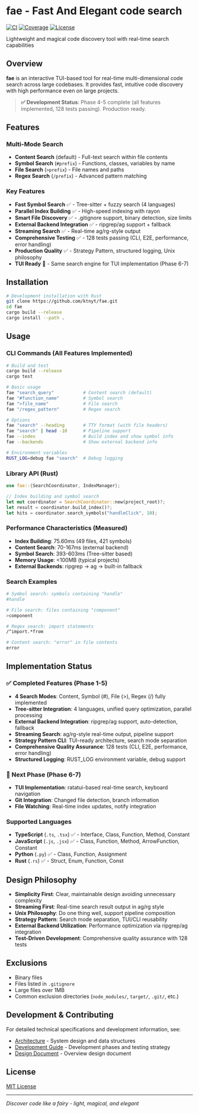 # fae - Fast And Elegant code search

[![CI](https://github.com/ktnyt/fae/workflows/CI/badge.svg)](https://github.com/ktnyt/fae/actions)
[![Coverage](https://codecov.io/gh/ktnyt/fae/branch/main/graph/badge.svg)](https://codecov.io/gh/ktnyt/fae)
[![License](https://img.shields.io/badge/license-MIT-blue.svg)](LICENSE)

Lightweight and magical code discovery tool with real-time search capabilities

## Overview

**fae** is an interactive TUI-based tool for real-time multi-dimensional code search across large codebases. It provides fast, intuitive code discovery with high performance even on large projects.

> **✅ Development Status**: Phase 4-5 complete (all features implemented, 128 tests passing). Production ready.

## Features

### Multi-Mode Search
- **Content Search** (default) - Full-text search within file contents
- **Symbol Search** (`#prefix`) - Functions, classes, variables by name
- **File Search** (`>prefix`) - File names and paths
- **Regex Search** (`/prefix`) - Advanced pattern matching

### Key Features
- **Fast Symbol Search** ✅ - Tree-sitter + fuzzy search (4 languages)
- **Parallel Index Building** ✅ - High-speed indexing with rayon
- **Smart File Discovery** ✅ - .gitignore support, binary detection, size limits
- **External Backend Integration** ✅ - ripgrep/ag support + fallback
- **Streaming Search** ✅ - Real-time ag/rg-style output
- **Comprehensive Testing** ✅ - 128 tests passing (CLI, E2E, performance, error handling)
- **Production Quality** ✅ - Strategy Pattern, structured logging, Unix philosophy
- **TUI Ready** 🔄 - Same search engine for TUI implementation (Phase 6-7)

## Installation

```bash
# Development installation with Rust
git clone https://github.com/ktnyt/fae.git
cd fae
cargo build --release
cargo install --path .
```

## Usage

### CLI Commands (All Features Implemented)

```bash
# Build and test
cargo build --release
cargo test

# Basic usage
fae "search_query"           # Content search (default)
fae "#function_name"         # Symbol search
fae ">file_name"             # File search
fae "/regex_pattern"         # Regex search

# Options
fae "search" --heading       # TTY format (with file headers)
fae "search" | head -10      # Pipeline support
fae --index                  # Build index and show symbol info
fae --backends               # Show external backend info

# Environment variables
RUST_LOG=debug fae "search"  # Debug logging
```

### Library API (Rust)

```rust
use fae::{SearchCoordinator, IndexManager};

// Index building and symbol search
let mut coordinator = SearchCoordinator::new(project_root)?;
let result = coordinator.build_index()?;
let hits = coordinator.search_symbols("handleClick", 10);
```

### Performance Characteristics (Measured)

- **Index Building**: 75.60ms (49 files, 421 symbols)
- **Content Search**: 70-167ms (external backend)
- **Symbol Search**: 393-603ms (Tree-sitter based)
- **Memory Usage**: <100MB (typical projects)
- **External Backends**: ripgrep → ag → built-in fallback

### Search Examples

```bash
# Symbol search: symbols containing "handle"
#handle

# File search: files containing "component"
>component

# Regex search: import statements
/^import.*from

# Content search: "error" in file contents
error
```

## Implementation Status

### ✅ Completed Features (Phase 1-5)

- **4 Search Modes**: Content, Symbol (#), File (>), Regex (/) fully implemented
- **Tree-sitter Integration**: 4 languages, unified query optimization, parallel processing
- **External Backend Integration**: ripgrep/ag support, auto-detection, fallback
- **Streaming Search**: ag/rg-style real-time output, pipeline support
- **Strategy Pattern CLI**: TUI-ready architecture, search mode separation
- **Comprehensive Quality Assurance**: 128 tests (CLI, E2E, performance, error handling)
- **Structured Logging**: RUST_LOG environment variable, debug support

### 🔄 Next Phase (Phase 6-7)

- **TUI Implementation**: ratatui-based real-time search, keyboard navigation
- **Git Integration**: Changed file detection, branch information
- **File Watching**: Real-time index updates, notify integration

### Supported Languages

- **TypeScript** (`.ts`, `.tsx`) ✅ - Interface, Class, Function, Method, Constant
- **JavaScript** (`.js`, `.jsx`) ✅ - Class, Function, Method, ArrowFunction, Constant
- **Python** (`.py`) ✅ - Class, Function, Assignment
- **Rust** (`.rs`) ✅ - Struct, Enum, Function, Const

## Design Philosophy

- **Simplicity First**: Clear, maintainable design avoiding unnecessary complexity
- **Streaming First**: Real-time search result output in ag/rg style
- **Unix Philosophy**: Do one thing well, support pipeline composition
- **Strategy Pattern**: Search mode separation, TUI/CLI reusability
- **External Backend Utilization**: Performance optimization via ripgrep/ag integration
- **Test-Driven Development**: Comprehensive quality assurance with 128 tests

## Exclusions

- Binary files
- Files listed in `.gitignore`
- Large files over 1MB
- Common exclusion directories (`node_modules/`, `target/`, `.git/`, etc.)

## Development & Contributing

For detailed technical specifications and development information, see:

- [Architecture](./docs/ARCHITECTURE.md) - System design and data structures
- [Development Guide](./docs/DEVELOPMENT.md) - Development phases and testing strategy
- [Design Document](./docs/DESIGN.md) - Overview design document

## License

[MIT License](./LICENSE)

---

*Discover code like a fairy - light, magical, and elegant*